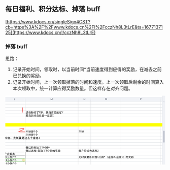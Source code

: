 ## 每日福利、积分达标、掉落 buff

[https://www.kdocs.cn/singleSign4CST?cb=https%3A%2F%2Fwww.kdocs.cn%2Fl%2FcczNh8L3tLrE&ts=1677137125](https://www.kdocs.cn/l/cczNh8L3tLrE)

### 掉落 buff

思路：

1. 记录开始时间，领取时，以当前时间\*当前速度得到应得的奖励，在减去之前已兑换的奖励。
2. 记录开始时间，上一次领取掉落的时间和速度。上一次领取后剩余的时间算入本次领取中，统一计算应得奖励数量。但这样存在对齐问题。

![](assets/Pasted%20image%2020230223152958.png)